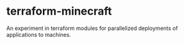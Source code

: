 terraform-minecraft
===================

An experiment in terraform modules for parallelized deployments of applications to machines.
